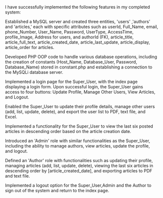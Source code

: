 I have successfully implemented the following features in my completed system:

Established a MySQL server and created three entities, 'users' ,'authors' and 'articles,' each with specific attributes such as
userId, Full_Name, email, phone_Number, User_Name, Password, UserType, AccessTime, profile_Image, 
Address for users, and authorId (FK), article_title, article_full_text, article_created_date, article_last_update, article_display, article_order for articles.

Developed PHP OOP code to handle various database operations, including the creation of constants
(Host_Name, Database_User, Password, Database_Name) stored in constant.php and establishing a connection to the MySQLi database server.

Implemented a login page for the Super_User, with the index page displaying a login form. Upon successful login, the Super_User gains access to four buttons: 
Update Profile, Manage Other Users, View Articles, and Logout.

Enabled the Super_User to update their profile details, manage other users (add, list, update, delete), and export the user list to PDF, text file, and Excel.

Implemented a functionality for the Super_User to view the last six posted articles in descending order based on the article creation date.

Introduced an 'Admin' role with similar functionalities as the Super_User, including the ability to manage authors, view articles, update the profile, and logout.

Defined an 'Author' role with functionalities such as updating their profile, managing articles (add, list, update, delete), 
viewing the last six articles in descending order by [article_created_date], and exporting articles to PDF and text file.

Implemented a logout option for the Super_User,Admin and the Author to sign out of the system and return to the index page.
